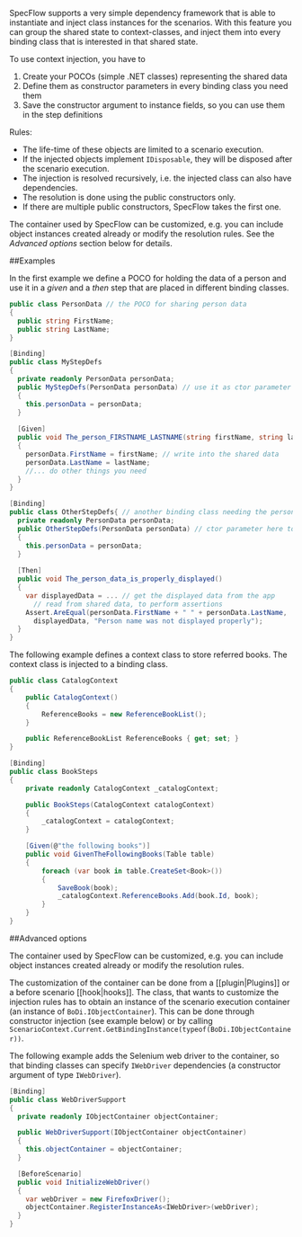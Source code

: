 SpecFlow supports a very simple dependency framework that is able to instantiate and inject class instances for the scenarios. With this feature you can group the shared state to context-classes, and inject them into every binding class that is interested in that shared state.

To use context injection, you have to

1. Create your POCOs (simple .NET classes) representing the shared data
2. Define them as constructor parameters in every binding class you need them
3. Save the constructor argument to instance fields, so you can use them in the step definitions

Rules:

* The life-time of these objects are limited to a scenario execution. 
* If the injected objects implement `IDisposable`, they will be disposed after the scenario execution.
* The injection is resolved recursively, i.e. the injected class can also have dependencies. 
* The resolution is done using the public constructors only. 
* If there are multiple public constructors, SpecFlow takes the first one.

The container used by SpecFlow can be customized, e.g. you can include object instances created already or modify the resolution rules. See the _Advanced options_ section below for details.

##Examples

In the first example we define a POCO for holding the data of a person and use it in a _given_ and a _then_ step that are placed in different binding classes.

```c#
public class PersonData // the POCO for sharing person data
{ 
  public string FirstName;
  public string LastName;
}

[Binding]
public class MyStepDefs
{
  private readonly PersonData personData;
  public MyStepDefs(PersonData personData) // use it as ctor parameter
  { 
    this.personData = personData;
  }
  
  [Given] 
  public void The_person_FIRSTNAME_LASTNAME(string firstName, string lastName) 
  {
    personData.FirstName = firstName; // write into the shared data
    personData.LastName = lastName;
    //... do other things you need
  }
}

[Binding]
public class OtherStepDefs{ // another binding class needing the person
  private readonly PersonData personData;
  public OtherStepDefs(PersonData personData) // ctor parameter here too
  { 
    this.personData = personData;
  }
  
  [Then] 
  public void The_person_data_is_properly_displayed() 
  {
    var displayedData = ... // get the displayed data from the app
      // read from shared data, to perform assertions
    Assert.AreEqual(personData.FirstName + " " + personData.LastName, 
      displayedData, "Person name was not displayed properly");
  }
}
```

The following example defines a context class to store referred books. The context class is injected to a binding class.

```c#
public class CatalogContext
{
    public CatalogContext()
    {
        ReferenceBooks = new ReferenceBookList();
    }

    public ReferenceBookList ReferenceBooks { get; set; }
}

[Binding]
public class BookSteps
{
    private readonly CatalogContext _catalogContext;

    public BookSteps(CatalogContext catalogContext)
    {
        _catalogContext = catalogContext;
    }

    [Given(@"the following books")]
    public void GivenTheFollowingBooks(Table table)
    {
        foreach (var book in table.CreateSet<Book>())
        {
            SaveBook(book);
            _catalogContext.ReferenceBooks.Add(book.Id, book);
        }
    }
}
```

##Advanced options

The container used by SpecFlow can be customized, e.g. you can include object instances created already or modify the resolution rules. 

The customization of the container can be done from a [[plugin|Plugins]] or a before scenario [[hook|hooks]]. The class, that wants to customize the injection rules has to obtain an instance of the scenario execution container (an instance of `BoDi.IObjectContainer`). This can be done through constructor injection (see example below) or by calling `ScenarioContext.Current.GetBindingInstance(typeof(BoDi.IObjectContainer))`.

The following example adds the Selenium web driver to the container, so that binding classes can specify `IWebDriver` dependencies (a constructor argument of type `IWebDriver`).

```c#
[Binding]
public class WebDriverSupport
{
  private readonly IObjectContainer objectContainer;

  public WebDriverSupport(IObjectContainer objectContainer)
  {
    this.objectContainer = objectContainer;
  }

  [BeforeScenario]
  public void InitializeWebDriver()
  {
    var webDriver = new FirefoxDriver();
    objectContainer.RegisterInstanceAs<IWebDriver>(webDriver);
  }
}
```
